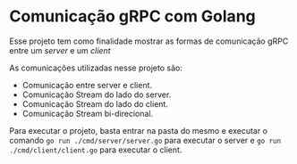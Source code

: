 # Comunicação gRPC com Golang

Esse projeto tem como finalidade mostrar as formas de comunicação gRPC entre um *server* e um *client*

As comunicações utilizadas nesse projeto são:

- Comunicação entre server e client.
- Comunicação Stream do lado do server.
- Comunicação Stream do lado do client.
- Comunicação Stream bi-direcional.

Para executar o projeto, basta entrar na pasta do mesmo e executar o comando ```go run ./cmd/server/server.go``` para executar o server e ```go run ./cmd/client/client.go``` para executar o client.